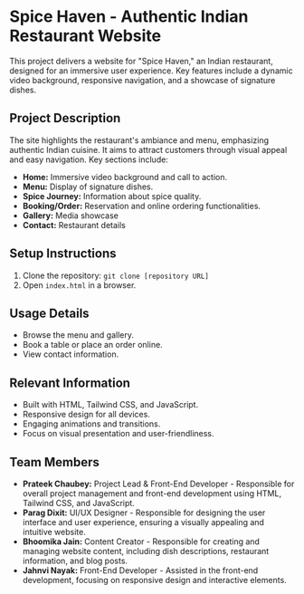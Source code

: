 # Spice Haven - Authentic Indian Restaurant Website

This project delivers a website for "Spice Haven," an Indian restaurant, designed for an immersive user experience. Key features include a dynamic video background, responsive navigation, and a showcase of signature dishes.

## Project Description

The site highlights the restaurant's ambiance and menu, emphasizing authentic Indian cuisine. It aims to attract customers through visual appeal and easy navigation. Key sections include:

* **Home:** Immersive video background and call to action.
* **Menu:** Display of signature dishes.
* **Spice Journey:** Information about spice quality.
* **Booking/Order:** Reservation and online ordering functionalities.
* **Gallery:** Media showcase
* **Contact:** Restaurant details

## Setup Instructions

1.  Clone the repository:
    `git clone [repository URL]`
2.  Open `index.html` in a browser.

## Usage Details

* Browse the menu and gallery.
* Book a table or place an order online.
* View contact information.

## Relevant Information

* Built with HTML, Tailwind CSS, and JavaScript.
* Responsive design for all devices.
* Engaging animations and transitions.
* Focus on visual presentation and user-friendliness.

## Team Members

* **Prateek Chaubey:** Project Lead & Front-End Developer - Responsible for overall project management and front-end development using HTML, Tailwind CSS, and JavaScript.
* **Parag Dixit:** UI/UX Designer - Responsible for designing the user interface and user experience, ensuring a visually appealing and intuitive website.
* **Bhoomika Jain:** Content Creator - Responsible for creating and managing website content, including dish descriptions, restaurant information, and blog posts.
* **Jahnvi Nayak:** Front-End Developer - Assisted in the front-end development, focusing on responsive design and interactive elements.
